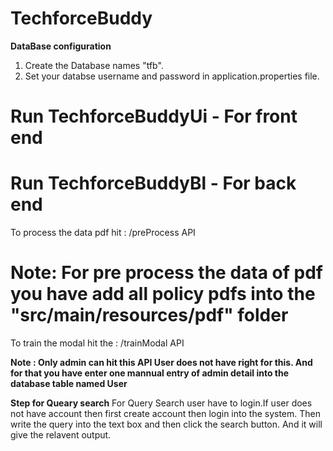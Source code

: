 # TechforceBuddy

**DataBase configuration**
1. Create the Database names "tfb".
2. Set your databse username and password in application.properties file.

# Run TechforceBuddyUi - For front end
# Run TechforceBuddyBl - For back end

To process the data pdf hit : 
/preProcess API

# Note: For pre process the data of pdf you have add all policy pdfs into the "src/main/resources/pdf" folder

To train the modal hit the :
/trainModal API

**Note : Only admin can hit this API User does not have right for this. And for that you have enter one mannual entry of admin detail into the database table named User**

**Step for Queary search**
 For Query Search user have to login.If user does not have account then first create account then login into the system.
 Then write the query into the text box and then click the search button. And it will give the relavent output.
